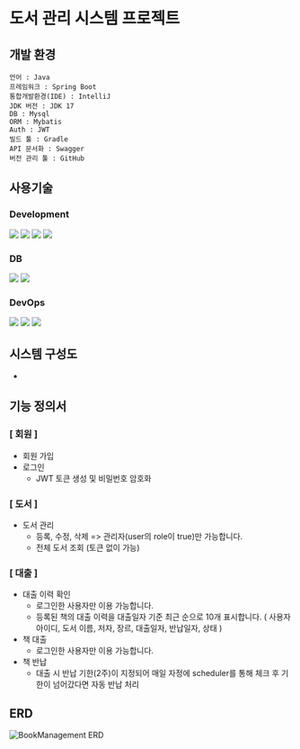 # 도서 관리 시스템 프로젝트

## 개발 환경
```
언어 : Java
프레임워크 : Spring Boot
통합개발환경(IDE) : IntelliJ
JDK 버전 : JDK 17
DB : Mysql
ORM : Mybatis
Auth : JWT
빌드 툴 : Gradle
API 문서화 : Swagger
버전 관리 툴 : GitHub
```

## 사용기술
### Development
<img src="https://img.shields.io/badge/java-007396?style=for-the-badge&logo=Java&logoColor=white"> <img src="https://img.shields.io/badge/springboot-6DB33F?style=for-the-badge&logo=springboot&logoColor=white"> <img src="https://img.shields.io/badge/Mybatis-007DB8?style=for-the-badge&logo=Mybatis&logoColor=white">  <img src="https://img.shields.io/badge/JWT-2088FF?style=for-the-badge&logo=JWT&logoColor=white">

### DB
<img src="https://img.shields.io/badge/mysql-4479A1?style=for-the-badge&logo=mysql&logoColor=white"> <img src="https://img.shields.io/badge/amazon s3-569A31?style=for-the-badge&logo=amazons3&logoColor=white">

### DevOps
<img src="https://img.shields.io/badge/amazon ec2-FF9900?style=for-the-badge&logo=mamazonec2&logoColor=white">  <img src="https://img.shields.io/badge/github actions-2088FF?style=for-the-badge&logo=githubactions&logoColor=white"> <img src="https://img.shields.io/badge/amazon s3-569A31?style=for-the-badge&logo=amazons3&logoColor=white">


## 시스템 구성도

-

## 기능 정의서
### [ 회원 ]
- 회원 가입
- 로그인
  - JWT 토큰 생성 및 비밀번호 암호화

### [ 도서 ]
- 도서 관리
  - 등록, 수정, 삭제 => 관리자(user의 role이 true)만 가능합니다.
  - 전체 도서 조회 (토큰 없이 가능)

### [ 대출 ]
- 대출 이력 확인
  - 로그인한 사용자만 이용 가능합니다.
  - 등록된 책의 대출 이력을 대출일자 기준 최근 순으로 10개 표시합니다. ( 사용자 아이디, 도서 이름, 저자, 장르, 대출일자, 반납일자, 상태 )
- 책 대출
  - 로그인한 사용자만 이용 가능합니다.
- 책 반납
  - 대출 시 반납 기한(2주)이 지정되어 매일 자정에 scheduler를 통해 체크 후 기한이 넘어갔다면 자동 반납 처리


## ERD
![BookManagement ERD](https://github.com/woojkk/BookManagement/assets/122269418/e2e40e83-ad5a-462a-8b82-ed0f34bbd7dc)

